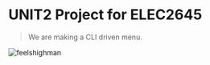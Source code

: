 # **UNIT2 Project for ELEC2645**

> We are making a CLI driven menu.

![feelshighman](https://assets.rebelmouse.io/eyJhbGciOiJIUzI1NiIsInR5cCI6IkpXVCJ9.eyJpbWFnZSI6Imh0dHBzOi8vYXNzZXRzLnJibC5tcy81ODc5Mzc2L29yaWdpbi5qcGciLCJleHBpcmVzX2F0IjoxNjQwODg3MjAxfQ.Xfyu0NzjiLWKd38Mwx9XkwiS0hGN2bUnbZ2sqy39jn0/img.jpg?width=824&quality=80)

